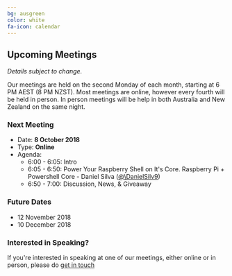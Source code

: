 ```yaml
---
bg: ausgreen
color: white
fa-icon: calendar
---
```


## Upcoming Meetings

_Details subject to change._

Our meetings are held on the second Monday of each month, starting at 6 PM AEST (8 PM NZST). Most meetings are online, however every fourth will be held in person. In person meetings will be help in both Australia and New Zealand on the same night.

### Next Meeting

* Date: **8 October 2018**
* Type: **Online**
* Agenda:
  * 6:00 - 6:05: Intro
  * 6:05 - 6:50: Power Your Raspberry Shell on It's Core. Raspberry Pi + Powershell Core - Daniel Silva ([@\DanielSilv9](https://twitter.com/DanielSilv9))
  * 6:50 - 7:00: Discussion, News, & Giveaway

### Future Dates

* 12 November 2018
* 10 December 2018

### Interested in Speaking?

If you're interested in speaking at one of our meetings, either online or in person, please do [get in touch](https://anzpsug.github.io/#contact)
